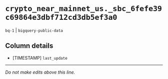 # `crypto_near_mainnet_us._sbc_6fefe39c69864e3dbf712cd3db5ef3a0`
`bq-1` | `bigquery-public-data`

## Column details
* [TIMESTAMP] `last_update`

-------------------------------------------------------------------------------
*Do not make edits above this line.*
